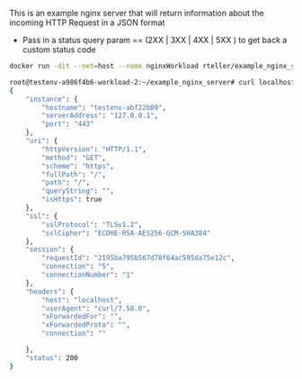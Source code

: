 This is an example nginx server that will return information about the incoming HTTP Request in a JSON format
- Pass in a status query param == (2XX | 3XX | 4XX | 5XX ) to get back a custom status code

```bash
docker run -dit --net=host --name nginxWorkload rteller/example_nginx_server:latest
```

```bash
root@testenv-a986f4b6-workload-2:~/example_nginx_server# curl localhost
{
	"instance": {
		"hostname": "testenv-abf22b09",
		"serverAddress": "127.0.0.1",
		"port": "443"
	},
	"uri": {
		"httpVersion": "HTTP/1.1",
		"method": "GET",
		"scheme": "https",
		"fullPath": "/",
		"path": "/",
		"queryString": "",
		"isHttps": true
	},
	"ssl": {
		"sslProtocol": "TLSv1.2",
		"sslCipher": "ECDHE-RSA-AES256-GCM-SHA384"
	},
	"session": {
		"requestId": "2195ba795b567d78f64ac595da75e12c",
		"connection": "5",
		"connectionNumber": "1"
	},
	"headers": {
		"host": "localhost",
		"userAgent": "curl/7.58.0",
		"xForwardedFor": "",
		"xForwardedProto": "",
		"connection": ""

	},
	"status": 200
}
```
